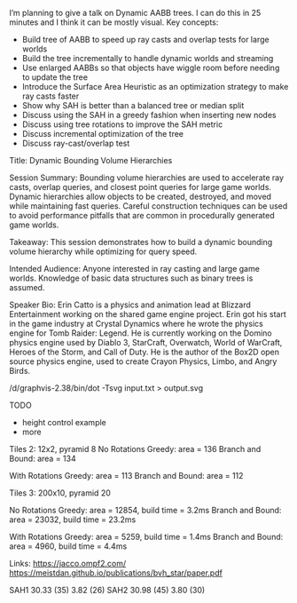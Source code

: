 I’m planning to give a talk on Dynamic AABB trees. I can do this in 25 minutes and I think it can be mostly visual. Key concepts:


- Build tree of AABB to speed up ray casts and overlap tests for large worlds
- Build the tree incrementally to handle dynamic worlds and streaming
- Use enlarged AABBs so that objects have wiggle room before needing to update the tree
- Introduce the Surface Area Heuristic as an optimization strategy to make ray casts faster
- Show why SAH is better than a balanced tree or median split
- Discuss using the SAH in a greedy fashion when inserting new nodes
- Discuss using tree rotations to improve the SAH metric
- Discuss incremental optimization of the tree
- Discuss ray-cast/overlap test


Title:
Dynamic Bounding Volume Hierarchies

Session Summary:
Bounding volume hierarchies are used to accelerate ray casts, overlap queries, and closest point queries for large game worlds. Dynamic hierarchies allow objects to be created, destroyed, and moved while maintaining fast queries. Careful construction techniques can be used to avoid performance pitfalls that are common in procedurally generated game worlds.

Takeaway:
This session demonstrates how to build a dynamic bounding volume hierarchy while optimizing for query speed.

Intended Audience:
Anyone interested in ray casting and large game worlds. Knowledge of basic data structures such as binary trees is assumed.

Speaker Bio:
Erin Catto is a physics and animation lead at Blizzard Entertainment working on the shared game engine project. Erin got his start in the game industry at Crystal Dynamics where he wrote the physics engine for Tomb Raider: Legend. He is currently working on the Domino physics engine used by Diablo 3, StarCraft, Overwatch, World of WarCraft, Heroes of the Storm, and Call of Duty. He is the author of the Box2D open source physics engine, used to create Crayon Physics, Limbo, and Angry Birds.


/d/graphvis-2.38/bin/dot -Tsvg input.txt > output.svg

TODO
- height control example
- more

Tiles 2: 12x2, pyramid 8
No Rotations
Greedy: area = 136
Branch and Bound: area = 134

With Rotations
Greedy: area = 113
Branch and Bound: area = 112

Tiles 3: 200x10, pyramid 20

No Rotations
Greedy: area = 12854, build time = 3.2ms
Branch and Bound: area = 23032, build time = 23.2ms

With Rotations
Greedy: area = 5259, build time = 1.4ms
Branch and Bound: area = 4960, build time = 4.4ms

Links:
https://jacco.ompf2.com/
https://meistdan.github.io/publications/bvh_star/paper.pdf


SAH1 30.33 (35) 3.82 (26)
SAH2 30.98 (45) 3.80 (30)

